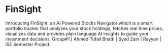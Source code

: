 # FinSight
Introducing FinSight, an AI Powered Stocks Navigator which is	a smart portfolio tracker that analyzes your stock holdings, fetches real time prices, visualizes data and provides plain language AI insights to guide your investment decisions.
Group#1 | Ahmed Tufail Bhatti | Syed Zain | Rayyan | ISE Semester Project.
